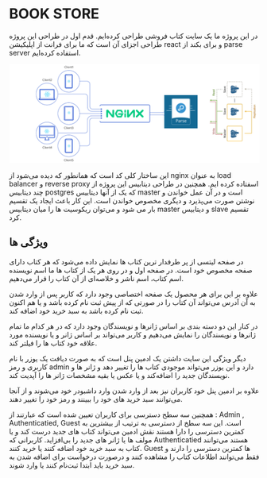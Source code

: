 # BOOK STORE
در این پروژه ما یک سایت کتاب فروشی طراحی کرده‌ایم.
قدم اول در طراحی این پروژه طراحی اجزای آن است که ما برای فرانت از اپلیکیشن react و برای بکند از parse server  استفاده کرده‌ایم.

![This is an image](./image/structure.png)

این ساختار کلی کد است که همانطور که دیده می‌شود از nginx به عنوان load balancer و reverse proxy اسفتاده کرده ایم.
همچنین در طراحی دیتابیس این پروژه از چند دیتابیس postgres که یک از آنها دیتابیس master است و در آن عمل خواندن و نوشتن صورت می‌پذیرد و دیگری مخصوص خواندن است.
این کار باعث ایجاد یک تقسیم بار می شود و می‌توان ریکوسیت ها را میان دیتابیس master و دیتابیس slave تقسیم کرد.

## ویژگی ها
در صفحه لیتسی از پر طرفدار ترین کتاب ها نمایش داده می‌شود که هر کتاب دارای صفحه مخصوص خود است. در صفحه اول و در روی هر یک از کتاب ها ما اسم نویسنده اسم کتاب، اسم ناشر و خلاصه‌ای از آن کتاب را قرار می‌دهیم.

علاوه بر این برای هر محصول یک صفحه اختصاصی وجود دارد که کاربر پس از وارد شدن به آن آدرس می‌تواند آن کتاب را در صورتی که از پیش ثبت نام کرده باشد و یا هم اکنون ثبت نام کرده باشد به سبد خرید خود اضافه کند.

در کنار این دو دسته بندی بر اساس ژانرها و نویسندگان وجود دارد که در هر کدام ما تمام ژانرها و نویسندگان را نمایش می‌دهیم و کاربر می‌تواند بر اساس ژانر و یا نویسنده مورد علاقه خود کتاب ها را فیلتر کند.

دیگر ویژگی این سایت داشتن یک ادمین پنل است که به صورت دیافت یک یوزر با نام کاربری و رمز admin دارد و این یوزر می‌تواند موجودی کتاب ها را تغییر دهد و ژانر ها و نویسندگان جدید را اضافه‌کند و یا عکس یا بقیه مشخصات ژانر ها را آپدیت کند.

علاوه بر ادمین پنل خود کاربران نیز بعد از وارد شدن وارد داشبودر خود می‌شوند و از آنجا می‌توانند سبد خرید های خود را ببینند و رمز خود را تغییر دهند.

همچنین سه سطح دسترسی برای کاربران تعیین شده است که عبارتند از : Admin , Authenticatied, Guest است. این سه سطخ از دسترسی به ترتیب از بیشترین به کمترین دسترسی را دارا هستند نقش ادمین می‌تواند کتاب های جدید درست کند و یا مولف ها یا ژانر های جدید را بی‌افزاید.
کاربرانی که Authenticatied هستند می‌توانند کتاب به سبد خرید خود اضافه کنند یا خرید کنند.
Guest ها کمترین دسترسی را دارند و فقط می‌توانند اطلاعات کتاب را مشاهده کنند و درصورت درخواست برای اضافه شدن به سبد خرید باید ابتدا ثبت‌نام کنند یا وارد شوند.
